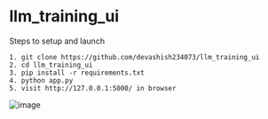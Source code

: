 # llm_training_ui

Steps to setup and launch

```
1. git clone https://github.com/devashish234073/llm_training_ui
2. cd llm_training_ui
3. pip install -r requirements.txt
4. python app.py
5. visit http://127.0.0.1:5000/ in browser
```

![image](https://github.com/user-attachments/assets/ee8f501d-d73d-40b0-b1c0-d26a3e21d2be)

